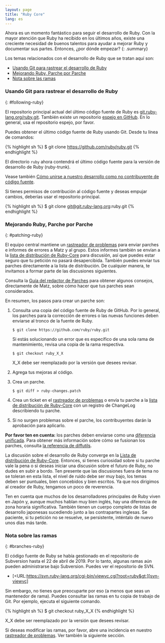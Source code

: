 ```yaml
---
layout: page
title: "Ruby Core"
lang: es
---
```


Ahora es un momento fantástico para seguir el desarrollo de Ruby.
Con la mayor atención que Ruby ha recibido en los últimos años,
existe una creciente necesidad de buenos talentos para ayudar a mejorar Ruby
y documentar sus partes. Entonces, ¿por dónde empezar?
{: .summary}

Los temas relacionados con el desarrollo de Ruby que se tratan aquí son:

* [Usando Git para rastrear el desarrollo de Ruby](#following-ruby)
* [Mejorando Ruby, Parche por Parche](#patching-ruby)
* [Nota sobre las ramas](#branches-ruby)

### Usando Git para rastrear el desarrollo de Ruby
{: #following-ruby}

El repositorio principal actual del último código fuente de Ruby es
[git.ruby-lang.org/ruby.git][gitrlo].
También existe un repositorio [espejo en GitHub][7]. En lo general, usa el
repositorio espejo, por favor.

Puedes obtener el último código fuente de Ruby usando Git.
Desde tu línea de comandos:

{% highlight sh %}
$ git clone https://github.com/ruby/ruby.git
{% endhighlight %}

El directorio `ruby` ahora contendrá el último código fuente
para la versión de desarrollo de Ruby (ruby-trunk).

Vease también [Cómo unirse a nuestro desarrollo como no contribuyente de código fuente][noncommitterhowto].

Si tienes permisos de contribución al código fuente y deseas empujar cambios,
deberías usar el repositorio principal.

{% highlight sh %}
$ git clone git@git.ruby-lang.org:ruby.git
{% endhighlight %}

### Mejorando Ruby, Parche por Parche
{: #patching-ruby}

El equipo central mantiene un [rastreador de problemas][10] para enviar parches e
informes de errores a Matz y al grupo. Estos informes también se envían a
la [lista de distribución de Ruby-Core][mailing-lists] para discusión,
así que puedes estar seguro que tu petición no pasará desapercibida.
También puedes enviar tus parches directamente a la lista de
distribución. De cualquier manera, te invitamos a formar parte de las
discusiones siguientes.

Consulta la [Guía del redactor de Parches][writing-patches] para obtener algunos consejos,
directamente de Matz, sobre cómo hacer que tus parches sean considerados.

En resumen, los pasos para crear un parche son:

1.  Consulta una copia del código fuente de Ruby de GitHub.
    Por lo general, los parches para la corrección de errores
    o las nuevas funciones deben enviarse al tronco de la fuente de Ruby.

        $ git clone https://github.com/ruby/ruby.git

    Si estás solucionando un error que es específico de una sola rama de mantenimiento,
    revisa una copia de la rama respectiva.

        $ git checkout ruby_X_X

    X_X debe ser reemplazado por la versión que desees revisar.

2.  Agrega tus mejoras al código.

3.  Crea un parche.

        $ git diff > ruby-changes.patch

4.  Crea un ticket en el [rastreador de problemas][10] o envía tu parche
    a la [lista de distribución de Ruby-Core][mailing-lists] con un registro de ChangeLog
    describiendo tu parche.

5.  Si no surgen problemas sobre el parche, los contribuyentes darán
    la aprobación para aplicarlo.

**Por favor ten en cuenta:** los parches deben enviarse como una [diferencia unificada][12].
Para obtener más información sobre cómo se fusionan los parches, consulta [la referencia de diffutils][13].

La discusión sobre el desarrollo de Ruby converge en la
[Lista de distribución de Ruby-Core][mailing-lists]. Entonces, si tienes curiosidad
sobre si tu parche vale la pena o si deseas iniciar una discusión
sobre el futuro de Ruby, no dudes en subir a bordo.
Ten presente que las discusiones fuera de tema no se toleran en esta lista,
el nivel de ruido debe ser muy bajo, los temas deben ser puntuales, bien concebidos y
bien escritos. Ya que nos dirigimos al creador de Ruby, tengamos un poco de reverencia.

Ten en cuenta que muchos de los desarrolladores principales de Ruby viven en Japón y, aunque muchos
hablan muy bien inglés, hay una diferencia de zona horaria significativa.
También tienen un cuerpo completo de listas de desarrollo japonesas sucediendo
junto a las contrapartes inglesas. Se paciente,
si tu petición no se resuelve, se persistente, inténtalo de nuevo unos días más tarde.


### Nota sobre las ramas
{: #branches-ruby}

El código fuente de Ruby se había gestionado en el repositorio de Subversion hasta el 22 de abril de 2019.
Por lo tanto, algunas ramas aún pueden administrarse bajo Subversion.
Puedes ver el repositorio de SVN.

* [&lt;URL:https://svn.ruby-lang.org/cgi-bin/viewvc.cgi?root=ruby&gt;][svn-viewvc]

Sin embargo, no tienes que preocuparte por eso (a menos que seas un mantenedor de rama).
Puedes consultar las ramas en tu copia de trabajo de Git.
Por ejemplo, ejecuta el siguiente comando.

{% highlight sh %}
$ git checkout ruby_X_X
{% endhighlight %}

X_X debe ser reemplazado por la versión que desees revisar.

Si deseas modificar las ramas, por favor, abre una incidencia en nuestro [rastreador de problemas][10].
Ver también la siguiente sección.

[gitrlo]: https://git.ruby-lang.org/ruby.git
[mailing-lists]: /es/community/mailing-lists/
[writing-patches]: /es/community/ruby-core/writing-patches/
[noncommitterhowto]: https://github.com/shyouhei/ruby/wiki/noncommitterhowto
[svn-viewvc]: https://svn.ruby-lang.org/cgi-bin/viewvc.cgi?root=ruby
[7]: https://github.com/ruby/ruby
[10]: https://bugs.ruby-lang.org/
[12]: http://www.gnu.org/software/diffutils/manual/html_node/Unified-Format.html
[13]: http://www.gnu.org/software/diffutils/manual/html_node/Merging-with-patch.html#Merging%20with%20patch
